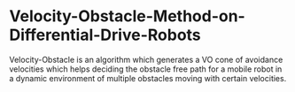 # Velocity-Obstacle-Method-on-Differential-Drive-Robots
Velocity-Obstacle is an algorithm which generates a VO cone of avoidance velocities which helps deciding the obstacle free path for a mobile robot in a dynamic environment of multiple obstacles moving with certain velocities.
